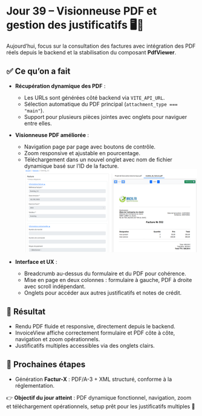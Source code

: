 # Jour 39 – Visionneuse PDF et gestion des justificatifs 🖥️📄

Aujourd’hui, focus sur la consultation des factures avec intégration des PDF réels depuis le backend et la stabilisation du composant **PdfViewer**.

## ✅ Ce qu’on a fait

- **Récupération dynamique des PDF** :  
  - Les URLs sont générées côté backend via `VITE_API_URL`.  
  - Sélection automatique du PDF principal (`attachment_type === "main"`).  
  - Support pour plusieurs pièces jointes avec onglets pour naviguer entre elles.

- **Visionneuse PDF améliorée** :  
  - Navigation page par page avec boutons de contrôle.  
  - Zoom responsive et ajustable en pourcentage.  
  - Téléchargement dans un nouvel onglet avec nom de fichier dynamique basé sur l’ID de la facture.
  ![Visualisation d factures avec PDF](../images/jour39/invoiceView.png)

- **Interface et UX** :  
  - Breadcrumb au-dessus du formulaire et du PDF pour cohérence.  
  - Mise en page en deux colonnes : formulaire à gauche, PDF à droite avec scroll indépendant.  
  - Onglets pour accéder aux autres justificatifs et notes de crédit.

## 💪 Résultat

- Rendu PDF fluide et responsive, directement depuis le backend.  
- InvoiceView affiche correctement formulaire et PDF côte à côte, navigation et zoom opérationnels.  
- Justificatifs multiples accessibles via des onglets clairs.

## 📌 Prochaines étapes

- Génération **Factur-X** : PDF/A-3 + XML structuré, conforme à la réglementation.

👉 **Objectif du jour atteint** : PDF dynamique fonctionnel, navigation, zoom et téléchargement opérationnels, setup prêt pour les justificatifs multiples 🚀
